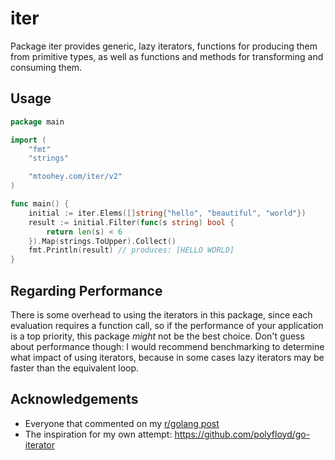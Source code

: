 # iter

Package iter provides generic, lazy iterators, functions for producing them from primitive types, as well as functions and methods for transforming and consuming them.

## Usage

<!-- `$ cat _demos/hello-world/main.go` as go -->
```go
package main

import (
	"fmt"
	"strings"

	"mtoohey.com/iter/v2"
)

func main() {
	initial := iter.Elems([]string{"hello", "beautiful", "world"})
	result := initial.Filter(func(s string) bool {
		return len(s) < 6
	}).Map(strings.ToUpper).Collect()
	fmt.Println(result) // produces: [HELLO WORLD]
}
```

## Regarding Performance

There is some overhead to using the iterators in this package, since each evaluation requires a function call, so if the performance of your application is a top priority, this package _might_ not be the best choice. Don't guess about performance though: I would recommend benchmarking to determine what impact of using iterators, because in some cases lazy iterators may be faster than the equivalent loop.

## Acknowledgements

- Everyone that commented on my [r/golang post](https://www.reddit.com/r/golang/comments/s13jlz/iter_generic_lazy_iterators_for_go_118/)
- The inspiration for my own attempt: <https://github.com/polyfloyd/go-iterator>

